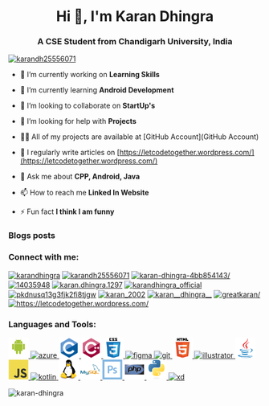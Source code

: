 <h1 align="center">Hi 👋, I'm Karan Dhingra</h1>
<h3 align="center">A CSE Student from Chandigarh University, India</h3>

<p align="left"> <a href="https://twitter.com/karandh25556071" target="blank"><img src="https://img.shields.io/twitter/follow/karandh25556071?logo=twitter&style=for-the-badge" alt="karandh25556071" /></a> </p>

- 🔭 I’m currently working on **Learning Skills**

- 🌱 I’m currently learning **Android Development**

- 👯 I’m looking to collaborate on **StartUp's**

- 🤝 I’m looking for help with **Projects**

- 👨‍💻 All of my projects are available at [GitHub Account](GitHub Account)

- 📝 I regularly write articles on [https://letcodetogether.wordpress.com/](https://letcodetogether.wordpress.com/)

- 💬 Ask me about **CPP, Android, Java**

- 📫 How to reach me **Linked In Website**

- ⚡ Fun fact **I think I am funny**

### Blogs posts
<!-- BLOG-POST-LIST:START -->
<!-- BLOG-POST-LIST:END -->

<h3 align="left">Connect with me:</h3>
<p align="left">
<a href="https://dev.to/karandhingra" target="blank"><img align="center" src="https://cdn.jsdelivr.net/npm/simple-icons@3.0.1/icons/dev-dot-to.svg" alt="karandhingra" height="30" width="40" /></a>
<a href="https://twitter.com/karandh25556071" target="blank"><img align="center" src="https://raw.githubusercontent.com/rahuldkjain/github-profile-readme-generator/neutral-icons/src/images/icons/Social/twitter.svg" alt="karandh25556071" height="30" width="40" /></a>
<a href="https://linkedin.com/in/karan-dhingra-4bb854143/" target="blank"><img align="center" src="https://raw.githubusercontent.com/rahuldkjain/github-profile-readme-generator/neutral-icons/src/images/icons/Social/linked-in-alt.svg" alt="karan-dhingra-4bb854143/" height="30" width="40" /></a>
<a href="https://stackoverflow.com/users/14035948" target="blank"><img align="center" src="https://raw.githubusercontent.com/rahuldkjain/github-profile-readme-generator/neutral-icons/src/images/icons/Social/stack-overflow.svg" alt="14035948" height="30" width="40" /></a>
<a href="https://fb.com/karan.dhingra.1297" target="blank"><img align="center" src="https://raw.githubusercontent.com/rahuldkjain/github-profile-readme-generator/neutral-icons/src/images/icons/Social/facebook.svg" alt="karan.dhingra.1297" height="30" width="40" /></a>
<a href="https://instagram.com/karandhingra_official" target="blank"><img align="center" src="https://raw.githubusercontent.com/rahuldkjain/github-profile-readme-generator/neutral-icons/src/images/icons/Social/instagram.svg" alt="karandhingra_official" height="30" width="40" /></a>
<a href="https://www.youtube.com/c/pkdnusq13g3fjk2fi8tjgw" target="blank"><img align="center" src="https://raw.githubusercontent.com/rahuldkjain/github-profile-readme-generator/neutral-icons/src/images/icons/Social/youtube.svg" alt="pkdnusq13g3fjk2fi8tjgw" height="30" width="40" /></a>
<a href="https://www.codechef.com/users/karan_2002" target="blank"><img align="center" src="https://cdn.jsdelivr.net/npm/simple-icons@3.1.0/icons/codechef.svg" alt="karan_2002" height="30" width="40" /></a>
<a href="https://www.hackerrank.com/karan__dhingra__" target="blank"><img align="center" src="https://raw.githubusercontent.com/rahuldkjain/github-profile-readme-generator/neutral-icons/src/images/icons/Social/hackerrank.svg" alt="karan__dhingra__" height="30" width="40" /></a>
<a href="https://auth.geeksforgeeks.org/user/greatkaran/" target="blank"><img align="center" src="https://raw.githubusercontent.com/rahuldkjain/github-profile-readme-generator/neutral-icons/src/images/icons/Social/geeks-for-geeks.svg" alt="greatkaran/" height="30" width="40" /></a>
<a href="/https://letcodetogether.wordpress.com/" target="blank"><img align="center" src="https://raw.githubusercontent.com/rahuldkjain/github-profile-readme-generator/neutral-icons/src/images/icons/Social/rss.svg" alt="https://letcodetogether.wordpress.com/" height="30" width="40" /></a>
</p>

<h3 align="left">Languages and Tools:</h3>
<p align="left"> <a href="https://developer.android.com" target="_blank"> <img src="https://raw.githubusercontent.com/devicons/devicon/master/icons/android/android-original-wordmark.svg" alt="android" width="40" height="40"/> </a> <a href="https://azure.microsoft.com/en-in/" target="_blank"> <img src="https://www.vectorlogo.zone/logos/microsoft_azure/microsoft_azure-icon.svg" alt="azure" width="40" height="40"/> </a> <a href="https://www.cprogramming.com/" target="_blank"> <img src="https://raw.githubusercontent.com/devicons/devicon/master/icons/c/c-original.svg" alt="c" width="40" height="40"/> </a> <a href="https://www.w3schools.com/cpp/" target="_blank"> <img src="https://raw.githubusercontent.com/devicons/devicon/master/icons/cplusplus/cplusplus-original.svg" alt="cplusplus" width="40" height="40"/> </a> <a href="https://www.w3schools.com/css/" target="_blank"> <img src="https://raw.githubusercontent.com/devicons/devicon/master/icons/css3/css3-original-wordmark.svg" alt="css3" width="40" height="40"/> </a> <a href="https://www.figma.com/" target="_blank"> <img src="https://www.vectorlogo.zone/logos/figma/figma-icon.svg" alt="figma" width="40" height="40"/> </a> <a href="https://git-scm.com/" target="_blank"> <img src="https://www.vectorlogo.zone/logos/git-scm/git-scm-icon.svg" alt="git" width="40" height="40"/> </a> <a href="https://www.w3.org/html/" target="_blank"> <img src="https://raw.githubusercontent.com/devicons/devicon/master/icons/html5/html5-original-wordmark.svg" alt="html5" width="40" height="40"/> </a> <a href="https://www.adobe.com/in/products/illustrator.html" target="_blank"> <img src="https://www.vectorlogo.zone/logos/adobe_illustrator/adobe_illustrator-icon.svg" alt="illustrator" width="40" height="40"/> </a> <a href="https://www.java.com" target="_blank"> <img src="https://raw.githubusercontent.com/devicons/devicon/master/icons/java/java-original.svg" alt="java" width="40" height="40"/> </a> <a href="https://developer.mozilla.org/en-US/docs/Web/JavaScript" target="_blank"> <img src="https://raw.githubusercontent.com/devicons/devicon/master/icons/javascript/javascript-original.svg" alt="javascript" width="40" height="40"/> </a> <a href="https://kotlinlang.org" target="_blank"> <img src="https://www.vectorlogo.zone/logos/kotlinlang/kotlinlang-icon.svg" alt="kotlin" width="40" height="40"/> </a> <a href="https://www.linux.org/" target="_blank"> <img src="https://raw.githubusercontent.com/devicons/devicon/master/icons/linux/linux-original.svg" alt="linux" width="40" height="40"/> </a> <a href="https://www.mysql.com/" target="_blank"> <img src="https://raw.githubusercontent.com/devicons/devicon/master/icons/mysql/mysql-original-wordmark.svg" alt="mysql" width="40" height="40"/> </a> <a href="https://www.photoshop.com/en" target="_blank"> <img src="https://raw.githubusercontent.com/devicons/devicon/master/icons/photoshop/photoshop-line.svg" alt="photoshop" width="40" height="40"/> </a> <a href="https://www.php.net" target="_blank"> <img src="https://raw.githubusercontent.com/devicons/devicon/master/icons/php/php-original.svg" alt="php" width="40" height="40"/> </a> <a href="https://www.python.org" target="_blank"> <img src="https://raw.githubusercontent.com/devicons/devicon/master/icons/python/python-original.svg" alt="python" width="40" height="40"/> </a> <a href="https://www.adobe.com/products/xd.html" target="_blank"> <img src="https://cdn.worldvectorlogo.com/logos/adobe-xd.svg" alt="xd" width="40" height="40"/> </a> </p>

<p><img align="center" src="https://github-readme-stats.vercel.app/api/top-langs?username=karan-dhingra&show_icons=true&locale=en&layout=compact" alt="karan-dhingra" /></p>
